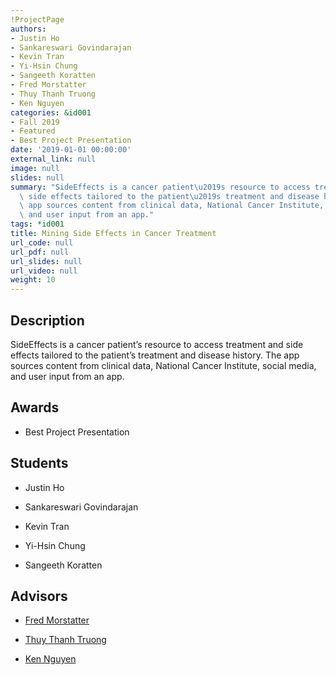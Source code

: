 ```yaml
---
!ProjectPage
authors:
- Justin Ho
- Sankareswari Govindarajan
- Kevin Tran
- Yi-Hsin Chung
- Sangeeth Koratten
- Fred Morstatter
- Thuy Thanh Truong
- Ken Nguyen
categories: &id001
- Fall 2019
- Featured
- Best Project Presentation
date: '2019-01-01 00:00:00'
external_link: null
image: null
slides: null
summary: "SideEffects is a cancer patient\u2019s resource to access treatment and\
  \ side effects tailored to the patient\u2019s treatment and disease history. The\
  \ app sources content from clinical data, National Cancer Institute, social media,\
  \ and user input from an app."
tags: *id001
title: Mining Side Effects in Cancer Treatment
url_code: null
url_pdf: null
url_slides: null
url_video: null
weight: 10
---
```

## Description

SideEffects is a cancer patient’s resource to access treatment and side effects tailored to the patient’s treatment and disease history. The app sources content from clinical data, National Cancer Institute, social media, and user input from an app.



## Awards
* Best Project Presentation





## Students

* Justin Ho

* Sankareswari Govindarajan

* Kevin Tran

* Yi-Hsin Chung

* Sangeeth Koratten

## Advisors

* [Fred Morstatter](../../../author/fred-morstatter)

* [Thuy Thanh Truong](../../../author/thuy-thanhtruong)

* [Ken Nguyen](../../../author/ken-nguyen)
